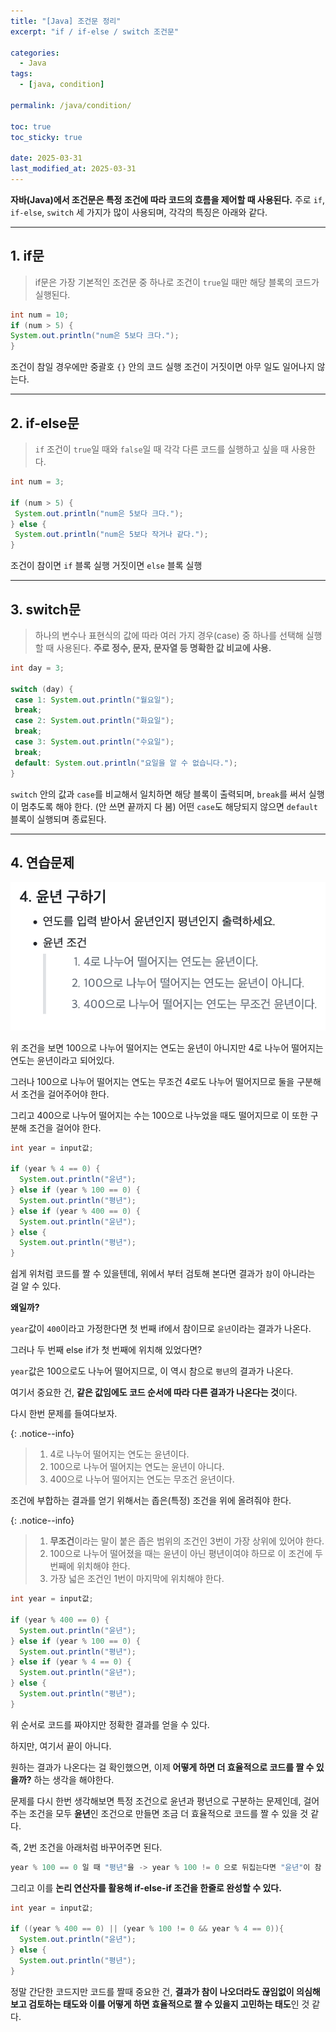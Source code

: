 ```yaml
---
title: "[Java] 조건문 정리"
excerpt: "if / if-else / switch 조건문"

categories:
  - Java
tags:
  - [java, condition]

permalink: /java/condition/

toc: true
toc_sticky: true

date: 2025-03-31
last_modified_at: 2025-03-31
---
```


**자바(Java)에서 조건문은 특정 조건에 따라 코드의 흐름을 제어할 때 사용된다.**
주로 `if`, `if-else`, `switch` 세 가지가 많이 사용되며, 각각의 특징은 아래와 같다.

<hr>

## 1. if문

>if문은 가장 기본적인 조건문 중 하나로 조건이 `true`일 때만 해당 블록의 코드가 실행된다.

```java
int num = 10;
if (num > 5) {
System.out.println("num은 5보다 크다.");
}
```

조건이 참일 경우에만 중괄호 `{}` 안의 코드 실행 조건이 거짓이면 아무 일도 일어나지 않는다.

<hr>

## 2. if-else문

>`if` 조건이 `true`일 때와 `false`일 때 각각 다른 코드를 실행하고 싶을 때 사용한다.

```java
int num = 3;

if (num > 5) {
 System.out.println("num은 5보다 크다.");
} else {
 System.out.println("num은 5보다 작거나 같다.");
}
```

조건이 참이면 `if` 블록 실행 
거짓이면 `else` 블록 실행

<hr>

## 3. switch문

>하나의 변수나 표현식의 값에 따라 여러 가지 경우(case) 중 하나를 선택해 실행할 때 사용된다.
**주로 정수, 문자, 문자열 등 명확한 값 비교에 사용.**

```java
int day = 3;

switch (day) {
 case 1: System.out.println("월요일");
 break;
 case 2: System.out.println("화요일");
 break;
 case 3: System.out.println("수요일");
 break;
 default: System.out.println("요일을 알 수 없습니다.");
}
```

`switch` 안의 값과 `case`를 비교해서 일치하면 해당 블록이 출력되며, `break`를 써서 실행이 멈추도록 해야 한다. (안 쓰면 끝까지 다 봄) 
어떤 `case`도 해당되지 않으면 `default` 블록이 실행되며 종료된다.

<hr>

## 4. 연습문제

![문제](/assets/images/posts_img/condition/quiz.png)
  
위 조건을 보면 100으로 나누어 떨어지는 연도는 윤년이 아니지만 4로 나누어 떨어지는 연도는 윤년이라고 되어있다.

그러나 100으로 나누어 떨어지는 연도는 무조건 4로도 나누어 떨어지므로 둘을 구분해서 조건을 걸어주어야 한다.

그리고 400으로 나누어 떨어지는 수는 100으로 나누었을 때도 떨어지므로 이 또한 구분해 조건을 걸어야 한다.

```java
int year = input값;

if (year % 4 == 0) {
  System.out.println("윤년");
} else if (year % 100 == 0) {
  System.out.println("평년");
} else if (year % 400 == 0) {
  System.out.println("윤년");
} else {
  System.out.println("평년");
}
```
  
쉽게 위처럼 코드를 짤 수 있을텐데, 위에서 부터 검토해 본다면 결과가 `참`이 아니라는 걸 알 수 있다.

**왜일까?**

`year`값이 `400`이라고 가정한다면 첫 번째 if에서 참이므로 `윤년`이라는 결과가 나온다.

그러나 두 번째 else if가 첫 번째에 위치해 있었다면?

`year`값은 100으로도 나누어 떨어지므로, 이 역시 참으로 `평년`의 결과가 나온다.

여기서 중요한 건, **같은 값임에도 코드 순서에 따라 다른 결과가 나온다는 것**이다.

다시 한번 문제를 들여다보자.

{: .notice--info}
>1. 4로 나누어 떨어지는 연도는 윤년이다.
>2. 100으로 나누어 떨어지는 연도는 윤년이 아니다.
>3. 400으로 나누어 떨어지는 연도는 무조건 윤년이다.

조건에 부합하는 결과를 얻기 위해서는 좁은(특정) 조건을 위에 올려줘야 한다.

{: .notice--info}
>1. **무조건**이라는 말이 붙은 좁은 범위의 조건인 3번이 가장 상위에 있어야 한다.
>2. 100으로 나누어 떨어졌을 때는 윤년이 아닌 평년이여야 하므로 이 조건에 두 번째에 위치해야 한다.
>3. 가장 넓은 조건인 1번이 마지막에 위치해야 한다.

```java
int year = input값;

if (year % 400 == 0) {
  System.out.println("윤년");
} else if (year % 100 == 0) {
  System.out.println("평년");
} else if (year % 4 == 0) {
  System.out.println("윤년");
} else {
  System.out.println("평년");
}
```

위 순서로 코드를 짜야지만 정확한 결과를 얻을 수 있다.

하지만, 여기서 끝이 아니다.

원하는 결과가 나온다는 걸 확인했으면, 이제 **어떻게 하면 더 효율적으로 코드를 짤 수 있을까?** 하는 생각을 해야한다.

문제를 다시 한번 생각해보면 특정 조건으로 윤년과 평년으로 구분하는 문제인데, 걸어주는 조건을 모두 **윤년**인 조건으로 만들면 조금 더 효율적으로 코드를 짤 수 있을 것 같다.

즉, 2번 조건을 아래처럼 바꾸어주면 된다.

```java
year % 100 == 0 일 때 "평년"을 -> year % 100 != 0 으로 뒤집는다면 "윤년"이 참 조건이 된다는 것.
```

그리고 이를 **논리 연산자를 활용해 if-else-if 조건을 한줄로 완성할 수 있다.**

```java
int year = input값;

if ((year % 400 == 0) || (year % 100 != 0 && year % 4 == 0)){
  System.out.println("윤년");
} else {
  System.out.println("평년");
}
```

정말 간단한 코드지만 코드를 짤때 중요한 건, **결과가 참이 나오더라도 끊임없이 의심해 보고 검토하는 태도와 이를 어떻게 하면 효율적으로 짤 수 있을지 고민하는 태도**인 것 같다.